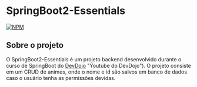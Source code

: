 # SpringBoot2-Essentials
[![NPM](https://img.shields.io/npm/l/react)](https://github.com/GeorgesCarmo/SpringBoot2-Essentials/blob/main/LICENSE) 
## Sobre o projeto
O SpringBoot2-Essentials é um projeto backend desenvolvido durante o curso de SpringBoot do [DevDojo](https://www.youtube.com/watch?v=bCzsSXE4Jzg&list=PL62G310vn6nFBIxp6ZwGnm8xMcGE3VA5H) "Youtube do DevDojo").
O projeto consiste em um CRUD de animes, onde o nome e id são salvos em banco de dados caso o usuário tenha as permissões devidas.
